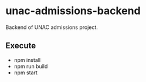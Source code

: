 # unac-admissions-backend
Backend of UNAC admissions project.

## Execute
- npm install
- npm run build
- npm start
